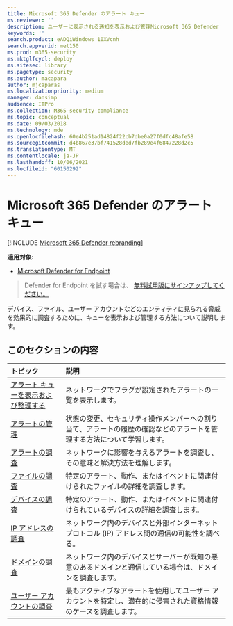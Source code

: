 ```yaml
---
title: Microsoft 365 Defender のアラート キュー
ms.reviewer: ''
description: ユーザーに表示される通知を表示および管理Microsoft 365 Defender
keywords: ''
search.product: eADQiWindows 10XVcnh
search.appverid: met150
ms.prod: m365-security
ms.mktglfcycl: deploy
ms.sitesec: library
ms.pagetype: security
ms.author: macapara
author: mjcaparas
ms.localizationpriority: medium
manager: dansimp
audience: ITPro
ms.collection: M365-security-compliance
ms.topic: conceptual
ms.date: 09/03/2018
ms.technology: mde
ms.openlocfilehash: 60e4b251ad14824f22cb7dbe0a27f0dfc48afe58
ms.sourcegitcommit: d4b867e37bf741528ded7fb289e4f6847228d2c5
ms.translationtype: MT
ms.contentlocale: ja-JP
ms.lasthandoff: 10/06/2021
ms.locfileid: "60150292"
---
```

# <a name="alerts-queue-in-microsoft-365-defender"></a>Microsoft 365 Defender のアラート キュー

[!INCLUDE [Microsoft 365 Defender rebranding](../../includes/microsoft-defender.md)]

**適用対象:**
- [Microsoft Defender for Endpoint](https://go.microsoft.com/fwlink/p/?linkid=2154037)

> Defender for Endpoint を試す場合は、 [無料試用版にサインアップしてください。](https://signup.microsoft.com/create-account/signup?products=7f379fee-c4f9-4278-b0a1-e4c8c2fcdf7e&ru=https://aka.ms/MDEp2OpenTrial?ocid=docs-wdatp-exposedapis-abovefoldlink)

デバイス、ファイル、ユーザー アカウントなどのエンティティに見られる脅威を効果的に調査するために、キューを表示および管理する方法について説明します。

## <a name="in-this-section"></a>このセクションの内容

トピック|説明
:---|:---
[アラート キューを表示および整理する](alerts-queue.md)|ネットワークでフラグが設定されたアラートの一覧を表示します。
[アラートの管理](manage-alerts.md)|状態の変更、セキュリティ操作メンバーへの割り当て、アラートの履歴の確認などのアラートを管理する方法について学習します。
[アラートの調査](investigate-alerts.md)|ネットワークに影響を与えるアラートを調査し、その意味と解決方法を理解します。
[ファイルの調査](investigate-files.md)|特定のアラート、動作、またはイベントに関連付けられたファイルの詳細を調査します。
[デバイスの調査](investigate-machines.md)|特定のアラート、動作、またはイベントに関連付けられているデバイスの詳細を調査します。
[IP アドレスの調査](investigate-ip.md)|ネットワーク内のデバイスと外部インターネット プロトコル (IP) アドレス間の通信の可能性を調べる。
[ドメインの調査](investigate-domain.md)|ネットワーク内のデバイスとサーバーが既知の悪意のあるドメインと通信している場合は、ドメインを調査します。
[ユーザー アカウントの調査](investigate-user.md)|最もアクティブなアラートを使用してユーザー アカウントを特定し、潜在的に侵害された資格情報のケースを調査します。
